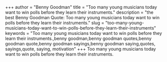 +++
author = "Benny Goodman"
title = "Too many young musicians today want to win polls before they learn their instruments."
description = "the best Benny Goodman Quote: Too many young musicians today want to win polls before they learn their instruments."
slug = "too-many-young-musicians-today-want-to-win-polls-before-they-learn-their-instruments"
keywords = "Too many young musicians today want to win polls before they learn their instruments.,benny goodman,benny goodman quotes,benny goodman quote,benny goodman sayings,benny goodman saying,quotes, sayings,quote, saying, motivation"
+++
Too many young musicians today want to win polls before they learn their instruments.
